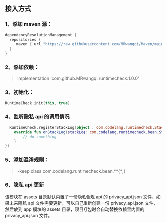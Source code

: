 ## 接入方式

### 1、添加 maven 源：

```groovy
dependencyResolutionManagement {
  repositories {
     maven { url "https://raw.githubusercontent.com/MRwangqi/Maven/main"}
  }
}
```

### 2、添加依赖：

> implementation 'com.github.MRwangqi:runtimecheck:1.0.0'

### 3、初始化：

```kotlin
RuntimeCheck.init(this, true)
```


### 4、监听隐私 api 的调用情况

```kotlin
  RuntimeCheck.registerStackLog(object : com.codelang.runtimecheck.StackLogListener {
    override fun onStackLog(stackLog: com.codelang.runtimecheck.bean.StackLog) {
        // do something
    }
})
```

### 5、添加混淆规则：

> -keep class com.codelang.runtimecheck.bean.**{*;}

### 6、隐私 api 更新

该模块在 assets 目录默认内置了一份隐私合规 api 的 privacy_api.json 文件，如果未来隐私 api
文件需要更新，可以自己重新创建一份 privacy_api.json 文件，然后放到 app 模块的 assets
目录，项目打包时会自动替换依赖里内置的 privacy_api.json 文件。